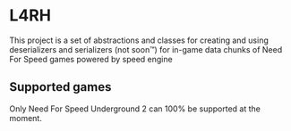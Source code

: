 # L4RH
This project is a set of abstractions and classes for creating and using deserializers and serializers (not soon™) for in-game data chunks of Need For Speed games powered by speed engine

## Supported games
Only Need For Speed Underground 2 can 100% be supported at the moment.
